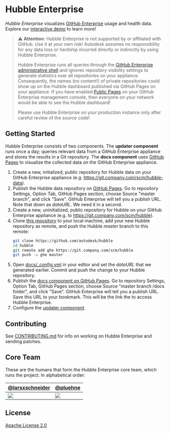 # Hubble Enterprise

_Hubble Enterprise_ visualizes [GitHub Enterprise](https://enterprise.github.com) usage and health data. Explore our [interactive demo](https://autodesk.github.io/hubble/index.html) to learn more!

> :warning: **Attention**: Hubble Enterprise is not supported by or affiliated with GitHub. Use it at your own risk! Autodesk assumes no responsibility for any data loss or hardship incurred directly or indirectly by using Hubble Enterprise.
>
> Hubble Enterprise runs all queries through the [GitHub Enterprise administrative shell](https://help.github.com/enterprise/2.11/admin/guides/installation/administrative-shell-ssh-access/) and ignores repository visibility settings to generate statistics over all repositories on your appliance. Consequently, the names (no content!) of private repositories could show up on the Hubble dashboard published via GitHub Pages on your appliance. If you have enabled [Public Pages](https://help.github.com/enterprise/2.10/admin/guides/installation/configuring-github-enterprise-pages/#setting-github-enterprise-pages-to-be-publicly-accessible) on your GitHub Enterprise management console, then everyone on your network would be able to see the Hubble dashboard!
>
> Please use Hubble Enterprise on your production instance only after careful review of the source code!


## Getting Started

Hubble Enterprise consists of two components. The **updater component** runs once a day; queries relevant data from a GitHub Enterprise appliance and stores the results in a Git repository. The **docs component** uses [GitHub Pages](https://pages.github.com/) to visualize the collected data on the GitHub Enterprise appliance.

1. Create a new, initialized, public repository for Hubble data on your GitHub Enterprise appliance (e.g. https://git.company.com/scm/hubble-data).
1. Publish the Hubble data repository on [GitHub Pages](https://help.github.com/articles/configuring-a-publishing-source-for-github-pages). Go to repository Settings, Option Tab, GitHub Pages section, choose Source "master branch", and click "Save". GitHub Enterprise will tell you a publish URL. Note that down as _dataURL_. We need it in a second.
1. Create a new, uninitialized, public repository for Hubble on your GitHub Enterprise appliance (e.g. to https://git.company.com/scm/hubble).
1. Clone [this repository](https://github.com/autodesk/hubble) to your local machine, add your new Hubble repository as remote, and push the Hubble _master_ branch to this remote: 
    ```sh
    git clone https://github.com/autodesk/hubble
    cd hubble
    git remote add ghe https://git.company.com/scm/hubble
    git push -u ghe master
    ``` 
1. Open [docs/_config.yml](docs/_config.yml) in your editor and set the _dataURL_ that we generated earlier. Commit and push the change to your Hubble repository. 
1. Publish the [docs component on GitHub Pages](https://help.github.com/articles/configuring-a-publishing-source-for-github-pages/#publishing-your-github-pages-site-from-a-docs-folder-on-your-master-branch). Go to repository Settings, Option Tab, GitHub Pages section, choose Source "master branch /docs folder", and click "Save". GitHub Enterprise will tell you a publish URL. Save this URL to your bookmark. This will be the link the to access Hubble Enterprise.
1. Configure the [updater component](updater/README.md).

## Contributing

See [CONTRIBUTING.md](CONTRIBUTING.md) for info on working on Hubble Enterprise and sending patches.

## Core Team

These are the humans that form the Hubble Enterprise core team, which runs the project. In alphabetical order:

| [@larsxschneider](https://github.com/larsxschneider/) | [@pluehne](https://github.com/pluehne) |
|---|---|
| [![](https://avatars3.githubusercontent.com/u/477434?v=4&s=100)](https://github.com/larsxschneider) | [![](https://avatars1.githubusercontent.com/u/3244280?v=4&s=100)](https://github.com/pluehne) |

## License
[Apache License 2.0](LICENSE)
